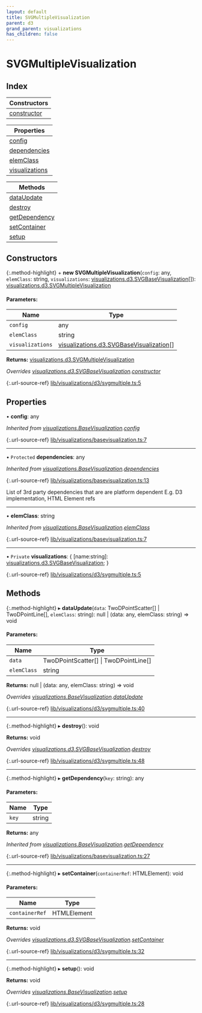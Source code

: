 ```yaml
---
layout: default
title: SVGMultipleVisualization
parent: d3
grand_parent: visualizations
has_children: false
---
```


# SVGMultipleVisualization

## Index

| Constructors |
|-----------|
| [constructor](#constructor) |

| Properties |
|-----------|
| [config](#config) |
| [dependencies](#dependencies) |
| [elemClass](#elemclass) |
| [visualizations](#visualizations) |

| Methods |
|-----------|
| [dataUpdate](#dataupdate) |
| [destroy](#destroy) |
| [getDependency](#getdependency) |
| [setContainer](#setcontainer) |
| [setup](#setup) |

## Constructors

{:.method-highlight}
\+ **new SVGMultipleVisualization**(`config`: any, `elemClass`: string, `visualizations`: [visualizations.d3.SVGBaseVisualization](../visualizations_d3_svgbasevisualization)[]): [visualizations.d3.SVGMultipleVisualization](../visualizations_d3_svgmultiplevisualization)

#### Parameters:

Name | Type |
------ | ------ |
`config` | any |
`elemClass` | string |
`visualizations` | [visualizations.d3.SVGBaseVisualization](../visualizations_d3_svgbasevisualization)[] |

**Returns:** [visualizations.d3.SVGMultipleVisualization](../visualizations_d3_svgmultiplevisualization)

*Overrides [visualizations.d3.SVGBaseVisualization](../visualizations_d3_svgbasevisualization).[constructor](../visualizations_d3_svgbasevisualization#constructor)*

{:.url-source-ref}
[lib/visualizations/d3/svgmultiple.ts:5](https://github.com/ascentcore/dataspot/blob/eafb62e/lib/visualizations/d3/svgmultiple.ts#L5)

## Properties

•  **config**: any

*Inherited from [visualizations.BaseVisualization](../visualizations_basevisualization).[config](../visualizations_basevisualization#config)*

{:.url-source-ref}
[lib/visualizations/basevisualization.ts:7](https://github.com/ascentcore/dataspot/blob/eafb62e/lib/visualizations/basevisualization.ts#L7)

___

• `Protected` **dependencies**: any

*Inherited from [visualizations.BaseVisualization](../visualizations_basevisualization).[dependencies](../visualizations_basevisualization#dependencies)*

{:.url-source-ref}
[lib/visualizations/basevisualization.ts:13](https://github.com/ascentcore/dataspot/blob/eafb62e/lib/visualizations/basevisualization.ts#L13)

List of 3rd party dependencies that are are platform dependent
E.g. D3 implementation, HTML Element refs

___

•  **elemClass**: string

*Inherited from [visualizations.BaseVisualization](../visualizations_basevisualization).[elemClass](../visualizations_basevisualization#elemclass)*

{:.url-source-ref}
[lib/visualizations/basevisualization.ts:7](https://github.com/ascentcore/dataspot/blob/eafb62e/lib/visualizations/basevisualization.ts#L7)

___

• `Private` **visualizations**: { [name:string]: [visualizations.d3.SVGBaseVisualization](../visualizations_d3_svgbasevisualization);  }

{:.url-source-ref}
[lib/visualizations/d3/svgmultiple.ts:5](https://github.com/ascentcore/dataspot/blob/eafb62e/lib/visualizations/d3/svgmultiple.ts#L5)

## Methods

{:.method-highlight}
▸ **dataUpdate**(`data`: TwoDPointScatter[] \| TwoDPointLine[], `elemClass`: string): null \| (data: any, elemClass: string) => void

#### Parameters:

Name | Type |
------ | ------ |
`data` | TwoDPointScatter[] \| TwoDPointLine[] |
`elemClass` | string |

**Returns:** null \| (data: any, elemClass: string) => void

*Overrides [visualizations.BaseVisualization](../visualizations_basevisualization).[dataUpdate](../visualizations_basevisualization#dataupdate)*

{:.url-source-ref}
[lib/visualizations/d3/svgmultiple.ts:40](https://github.com/ascentcore/dataspot/blob/eafb62e/lib/visualizations/d3/svgmultiple.ts#L40)

___

{:.method-highlight}
▸ **destroy**(): void

**Returns:** void

*Overrides [visualizations.d3.SVGBaseVisualization](../visualizations_d3_svgbasevisualization).[destroy](../visualizations_d3_svgbasevisualization#destroy)*

{:.url-source-ref}
[lib/visualizations/d3/svgmultiple.ts:48](https://github.com/ascentcore/dataspot/blob/eafb62e/lib/visualizations/d3/svgmultiple.ts#L48)

___

{:.method-highlight}
▸ **getDependency**(`key`: string): any

#### Parameters:

Name | Type |
------ | ------ |
`key` | string |

**Returns:** any

*Inherited from [visualizations.BaseVisualization](../visualizations_basevisualization).[getDependency](../visualizations_basevisualization#getdependency)*

{:.url-source-ref}
[lib/visualizations/basevisualization.ts:27](https://github.com/ascentcore/dataspot/blob/eafb62e/lib/visualizations/basevisualization.ts#L27)

___

{:.method-highlight}
▸ **setContainer**(`containerRef`: HTMLElement): void

#### Parameters:

Name | Type |
------ | ------ |
`containerRef` | HTMLElement |

**Returns:** void

*Overrides [visualizations.d3.SVGBaseVisualization](../visualizations_d3_svgbasevisualization).[setContainer](../visualizations_d3_svgbasevisualization#setcontainer)*

{:.url-source-ref}
[lib/visualizations/d3/svgmultiple.ts:32](https://github.com/ascentcore/dataspot/blob/eafb62e/lib/visualizations/d3/svgmultiple.ts#L32)

___

{:.method-highlight}
▸ **setup**(): void

**Returns:** void

*Overrides [visualizations.BaseVisualization](../visualizations_basevisualization).[setup](../visualizations_basevisualization#setup)*

{:.url-source-ref}
[lib/visualizations/d3/svgmultiple.ts:28](https://github.com/ascentcore/dataspot/blob/eafb62e/lib/visualizations/d3/svgmultiple.ts#L28)
